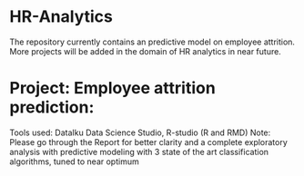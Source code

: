 # HR-Analytics

The repository currently contains an  predictive model on employee attrition. More projects will be added in the domain of HR analytics in near future.
# Project: Employee attrition prediction:
  Tools used: DataIku Data Science Studio, R-studio (R and RMD)
  Note: Please go through the Report for better clarity and a complete exploratory analysis with predictive modeling with 3 state of the art classification algorithms, tuned to near optimum
